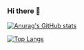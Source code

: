 ### Hi there 👋

<!--
**taka1109y/taka1109y** is a ✨ _special_ ✨ repository because its `README.md` (this file) appears on your GitHub profile.

Here are some ideas to get you started:

- 🔭 I’m currently working on ...
- 🌱 I’m currently learning ...
- 👯 I’m looking to collaborate on ...
- 🤔 I’m looking for help with ...
- 💬 Ask me about ...
- 📫 How to reach me: ...
- 😄 Pronouns: ...
- ⚡ Fun fact: ...
-->

[![Anurag's GitHub stats](https://github-readme-stats.vercel.app/api?username=taka1109y
)](https://github.com/anuraghazra/github-readme-stats)

[![Top Langs](https://github-readme-stats.vercel.app/api/top-langs/?username=taka1109y&layout=compact
)](https://github.com/anuraghazra/github-readme-stats)
